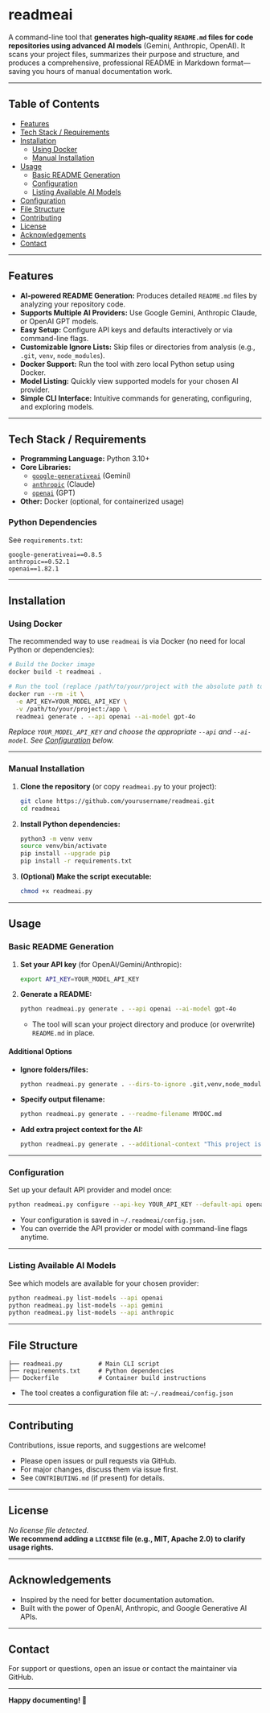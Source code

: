 # readmeai

A command-line tool that **generates high-quality `README.md` files for code repositories using advanced AI models** (Gemini, Anthropic, OpenAI). It scans your project files, summarizes their purpose and structure, and produces a comprehensive, professional README in Markdown format—saving you hours of manual documentation work.

---

## Table of Contents

- [Features](#features)
- [Tech Stack / Requirements](#tech-stack--requirements)
- [Installation](#installation)
  - [Using Docker](#using-docker)
  - [Manual Installation](#manual-installation)
- [Usage](#usage)
  - [Basic README Generation](#basic-readme-generation)
  - [Configuration](#configuration)
  - [Listing Available AI Models](#listing-available-ai-models)
- [Configuration](#configuration)
- [File Structure](#file-structure)
- [Contributing](#contributing)
- [License](#license)
- [Acknowledgements](#acknowledgements)
- [Contact](#contact)

---

## Features

- **AI-powered README Generation:** Produces detailed `README.md` files by analyzing your repository code.
- **Supports Multiple AI Providers:** Use Google Gemini, Anthropic Claude, or OpenAI GPT models.
- **Easy Setup:** Configure API keys and defaults interactively or via command-line flags.
- **Customizable Ignore Lists:** Skip files or directories from analysis (e.g., `.git`, `venv`, `node_modules`).
- **Docker Support:** Run the tool with zero local Python setup using Docker.
- **Model Listing:** Quickly view supported models for your chosen AI provider.
- **Simple CLI Interface:** Intuitive commands for generating, configuring, and exploring models.

---

## Tech Stack / Requirements

- **Programming Language:** Python 3.10+
- **Core Libraries:**
    - [`google-generativeai`](https://pypi.org/project/google-generativeai/) (Gemini)
    - [`anthropic`](https://pypi.org/project/anthropic/) (Claude)
    - [`openai`](https://pypi.org/project/openai/) (GPT)
- **Other:** Docker (optional, for containerized usage)

### Python Dependencies

See `requirements.txt`:
```
google-generativeai==0.8.5
anthropic==0.52.1
openai==1.82.1
```

---

## Installation

### Using Docker

The recommended way to use `readmeai` is via Docker (no need for local Python or dependencies):

```sh
# Build the Docker image
docker build -t readmeai .

# Run the tool (replace /path/to/your/project with the absolute path to your code)
docker run --rm -it \
  -e API_KEY=YOUR_MODEL_API_KEY \
  -v /path/to/your/project:/app \
  readmeai generate . --api openai --ai-model gpt-4o
```

*Replace `YOUR_MODEL_API_KEY` and choose the appropriate `--api` and `--ai-model`. See [Configuration](#configuration) below.*

---

### Manual Installation

1. **Clone the repository** (or copy `readmeai.py` to your project):

    ```sh
    git clone https://github.com/yourusername/readmeai.git
    cd readmeai
    ```

2. **Install Python dependencies:**

    ```sh
    python3 -m venv venv
    source venv/bin/activate
    pip install --upgrade pip
    pip install -r requirements.txt
    ```

3. **(Optional) Make the script executable:**

    ```sh
    chmod +x readmeai.py
    ```

---

## Usage

### Basic README Generation

1. **Set your API key** (for OpenAI/Gemini/Anthropic):

    ```sh
    export API_KEY=YOUR_MODEL_API_KEY
    ```

2. **Generate a README:**

    ```sh
    python readmeai.py generate . --api openai --ai-model gpt-4o
    ```

    - The tool will scan your project directory and produce (or overwrite) `README.md` in place.

#### Additional Options

- **Ignore folders/files:**
    ```sh
    python readmeai.py generate . --dirs-to-ignore .git,venv,node_modules --files-to-ignore package-lock.json,.DS_Store
    ```
- **Specify output filename:**
    ```sh
    python readmeai.py generate . --readme-filename MYDOC.md
    ```
- **Add extra project context for the AI:**
    ```sh
    python readmeai.py generate . --additional-context "This project is for a hackathon. It uses FastAPI."
    ```

---

### Configuration

Set up your default API provider and model once:

```sh
python readmeai.py configure --api-key YOUR_API_KEY --default-api openai --default-model gpt-4o
```

- Your configuration is saved in `~/.readmeai/config.json`.
- You can override the API provider or model with command-line flags anytime.

---

### Listing Available AI Models

See which models are available for your chosen provider:

```sh
python readmeai.py list-models --api openai
python readmeai.py list-models --api gemini
python readmeai.py list-models --api anthropic
```

---

## File Structure

```
├── readmeai.py          # Main CLI script
├── requirements.txt     # Python dependencies
├── Dockerfile           # Container build instructions
```

- The tool creates a configuration file at: `~/.readmeai/config.json`

---

## Contributing

Contributions, issue reports, and suggestions are welcome!

- Please open issues or pull requests via GitHub.
- For major changes, discuss them via issue first.
- See `CONTRIBUTING.md` (if present) for details.

---

## License

*No license file detected.*  
**We recommend adding a `LICENSE` file (e.g., MIT, Apache 2.0) to clarify usage rights.**

---

## Acknowledgements

- Inspired by the need for better documentation automation.
- Built with the power of OpenAI, Anthropic, and Google Generative AI APIs.

---

## Contact

For support or questions, open an issue or contact the maintainer via GitHub.

---

**Happy documenting! 🚀**